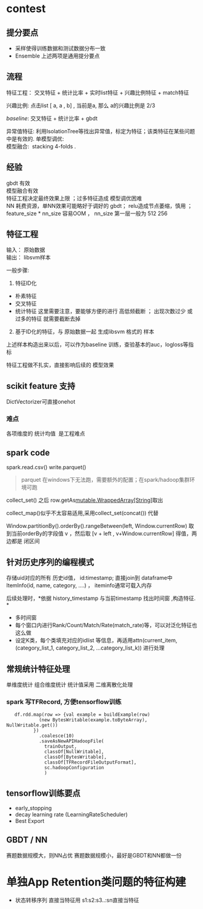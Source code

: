 # contest
## 提分要点
- 采样使得训练数据和测试数据分布一致
- Ensemble 
上述两项是通用提分要点
## 流程
特征工程： 交叉特征 + 统计比率 + 实时list特征 + 兴趣比例特征  + match特征

兴趣比例:   点击list [ a,  a , b] , 当前是a, 那么 a的兴趣比例是 2/3  



*baseline*: 交叉特征 + 统计比率 + gbdt   

异常值特征:  利用IsolationTree等找出异常值，标定为特征；该类特征在某些问题中是有效的. 
单模型调优:    
模型融合:  stacking 4-folds .    

## 经验

gbdt 有效   
模型融合有效   
特征工程决定最终效果上限 ；过多特征造成 模型调优困难   
NN 耗费资源，单NN效果可能略好于调好的 gbdt； relu造成节点萎缩，慎用 ； feature_size * nn_size 容易OOM ， nn_size 第一层一般为   512 256 

## 特征工程

输入： 原始数据  
输出： libsvm样本

一般步骤:  

1.  特征ID化   
* 朴素特征
* 交叉特征
* 统计特征 
这里需要注意，要能够方便的进行 高低频截断 ； 出现次数过少 或过多的特征 就需要截断去掉 
2. 基于ID化的特征，与 原始数据一起 生成libsvm 格式的 样本 

上述样本构造出来以后，可以作为baseline 训练，查验基本的auc，logloss等指标     


特征工程做不扎实，直接影响后续的 模型效果 

## scikit feature 支持
DictVectorizer可直接onehot 

### 难点

各项维度的 统计均值  是工程难点 


## spark code

spark.read.csv() 
write.parquet()  
> parquet 在windows下无法跑，需要额外的配置；在spark/hadoop集群环境可跑

collect_set()  之后 row.getAs[mutable.WrappedArray[String]](field_name)取出 

collect_map()似乎不太容易适用,采用collect_set(concat()) 代替

Window.partitionBy().orderBy().rangeBetween(left, Window.currentRow)  取到当前orderBy的字段值 v ，然后取  [v + left , v+Window.currentRow] 得值，两边都是 闭区间

##  针对历史序列的编程模式 
存储uid对应的所有 历史id值，  id:timestamp; 直接join到 dataframe中
ItemInfo(id, name, category, ....) ， iteminfo通常可载入内存 

后续处理时，*依据 history_timestamp 与当前timestamp 找出时间窗 ,构造特征. *

- 多时间窗
- 每个窗口内进行Rank/Count/Match/Rate(match_rate)等，可以对泛化特征也这么做
- 设定K类，每个类填充对应的idlist 等信息，再适用attn(current_item, (category_list_1, category_list_2, ...category_list_k)) 进行处理 

## 常规统计特征处理
单维度统计
组合维度统计
统计值采用 二维离散化处理

### spark 写TFRecord, 方便tensorflow训练
```
   df.rdd.map(row => {val example = buildExample(row)
            (new BytesWritable(example.toByteArray), NullWritable.get())
          })
            .coalesce(10)
            .saveAsNewAPIHadoopFile(
              trainOutput,
              classOf[NullWritable],
              classOf[BytesWritable],
              classOf[TFRecordFileOutputFormat],
              sc.hadoopConfiguration
              ) 
```

##  tensorflow训练要点 
- early_stopping
- decay learning rate (LearningRateScheduler) 
- Best Export 


## GBDT /  NN 

赛题数据规模大，则NN占优
赛题数据规模小，最好是GBDT和NN都做一份 

# 单独App Retention类问题的特征构建
- 状态转移序列 直接当特征用  s1:s2:s3..:sn直接当特征 

